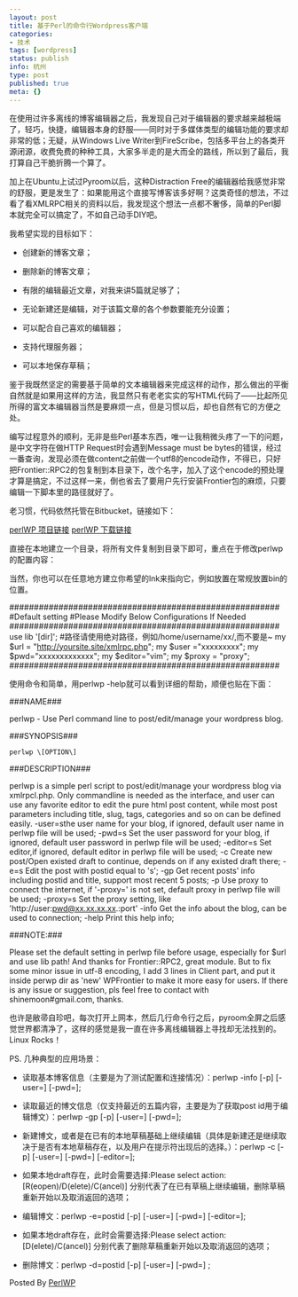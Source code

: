 ```yaml
---
layout: post
title: 基于Perl的命令行Wordpress客户端
categories:
- 技术
tags: [wordpress]
status: publish
info: 杭州
type: post
published: true
meta: {}
---
```


在使用过许多离线的博客编辑器之后，我发现自己对于编辑器的要求越来越极端了，轻巧，快捷，编辑器本身的舒服——同时对于多媒体类型的编辑功能的要求却非常的低；无疑，从Windows Live Writer到FireScribe，包括多平台上的各类开源闭源，收费免费的种种工具，大家多半走的是大而全的路线，所以到了最后，我打算自己干脆折腾一个算了。


加上在Ubuntu上试过Pyroom以后，这种Distraction Free的编辑器给我感觉非常的舒服，更是发生了：如果能用这个直接写博客该多好啊？这类奇怪的想法，不过看了看XMLRPC相关的资料以后，我发现这个想法一点都不奢侈，简单的Perl脚本就完全可以搞定了，不如自己动手DIY吧。


我希望实现的目标如下：




- 创建新的博客文章；


- 删除新的博客文章；


- 有限的编辑最近文章，对我来讲5篇就足够了；


- 无论新建还是编辑，对于该篇文章的各个参数要能充分设置；


- 可以配合自己喜欢的编辑器；


- 支持代理服务器；


- 可以本地保存草稿；






鉴于我既然坚定的需要基于简单的文本编辑器来完成这样的动作，那么做出的平衡自然就是如果用这样的方法，我显然只有老老实实的写HTML代码了——比起所见所得的富文本编辑器当然是要麻烦一点，但是习惯以后，却也自然有它的方便之处。

编写过程意外的顺利，无非是些Perl基本东西，唯一让我稍微头疼了一下的问题，是中文字符在做HTTP Request时会遇到Message must be bytes的错误，经过一番查询，发现必须在做content之前做一个utf8的encode动作，不得已，只好把Frontier::RPC2的包复制到本目录下，改个名字，加入了这个encode的预处理才算是搞定，不过这样一来，倒也省去了要用户先行安装Frontier包的麻烦，只要编辑一下脚本里的路径就好了。



老习惯，代码依然托管在Bitbucket，链接如下：





[perlWP 项目链接](https://bitbucket.org/claudxiao/perlwp/wiki/Home)
[perlWP 下载链接](https://bitbucket.org/claudxiao/perlwp/downloads/perlWP.tar.gz)



直接在本地建立一个目录，将所有文件复制到目录下即可，重点在于修改perlwp的配置内容：

当然，你也可以在任意地方建立你希望的lnk来指向它，例如放置在常规放置bin的位置。


#######################################################
#Default setting
#Please Modify Below Configurations If Needed
#######################################################
use lib '\[dir\]'; #路径请使用绝对路径，例如/home/username/xx/,而不要是~
my $url  = "http://yoursite.site/xmlrpc.php";
my $user ="xxxxxxxxx";
my $pwd="xxxxxxxxxxxxx";
my $editor="vim";
my $proxy = "proxy";
#######################################################


使用命令和简单，用perlwp -help就可以看到详细的帮助，顺便也贴在下面：




###NAME###

perlwp - Use Perl command line to post/edit/manage your wordpress blog.


###SYNOPSIS###

	perlwp \[OPTION\]


###DESCRIPTION###

perlwp is a simple perl script to post/edit/manage your wordpress blog via xmlrpcl.php. Only commandline is needed as the interface, and user can use any favorite editor to edit the pure html post content, while most post parameters including title, slug, tags, categories and so on can be defined easily.
\-user=sthe user name for your blog, if ignored, default user name in perlwp file will be used;
\-pwd=s		Set the user password for your blog, if ignored, default user password in perlwp file will be used;
\-editor=s	Set editor,if ignored, default editor in perlwp file will be used;
\-c		Create new post/Open existed draft to continue, depends on if any existed draft there;
\-e=s		Edit the post with postid equal to 's';
\-gp		Get recent posts' info including postid and title, support most recent 5 posts;
\-p		Use proxy to connect the internet, if '-proxy=' is not set, default proxy in perlwp file will be used;
\-proxy=s	Set the proxy setting, like 'http://user:pwd@xx.xx.xx.xx.:port'
\-info		Get the info about the blog, can be used to  connection;
\-help		Print this help info;


###NOTE:###

Please  set the default setting in perlwp file before usage, especially for $url and use lib path!
And thanks for Frontier::RPC2, great module. But to fix some minor issue in utf-8 encoding, I add 3 lines in Client part, and put it inside perwp dir as 'new' WPFrontier to make it more easy for users.
If there is any issue or suggestion, pls feel free to contact with shinemoon#gmail.com, thanks.


也许是敝帚自珍吧，每次打开上网本，然后几行命令行之后，pyroom全屏之后感觉世界都清净了，这样的感觉是我一直在许多离线编辑器上寻找却无法找到的。Linux Rocks！

PS. 几种典型的应用场景：


- 读取基本博客信息（主要是为了测试配置和连接情况）：perlwp -info \[-p\] \[-user=\] \[-pwd=\];


- 读取最近的博文信息（仅支持最近的五篇内容，主要是为了获取post id用于编辑博文）：perlwp -gp \[-p\] \[-user=\] \[-pwd=\];


- 新建博文，或者是在已有的本地草稿基础上继续编辑（具体是新建还是继续取决于是否有本地草稿存在，以及用户在提示符出现后的选择。）：perlwp -c \[-p\] \[-user=\] \[-pwd=\] \[-editor=\];



- 如果本地draft存在，此时会需要选择:Please select action:\[R(eopen)/D(elete)/C(ancel)\] 分别代表了在已有草稿上继续编辑，删除草稿重新开始以及取消返回的选项； 



- 编辑博文：perlwp -e=postid \[-p\] \[-user=\] \[-pwd=\] \[-editor=\];



- 如果本地draft存在，此时会需要选择:Please select action:\[D(elete)/C(ancel)\] 分别代表了删除草稿重新开始以及取消返回的选项；



- 删除博文：perlwp -d=postid \[-p\] \[-user=\] \[-pwd=\] ;

Posted By [PerlWP](//bitbucket.org/claudxiao/perlwp/wiki/Home')
